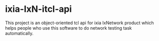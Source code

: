 # ixia-IxN-itcl-api
This project is an object-oriented tcl api for ixia IxNetwork product which helps people who use this software to do network testing task automatically.

